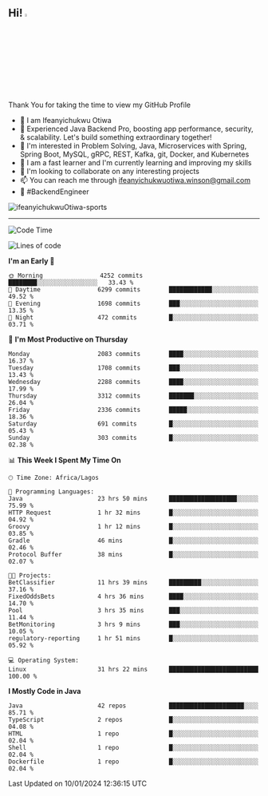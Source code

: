 <!-- BLOG-POST-LIST:START --><!-- BLOG-POST-LIST:END -->

## Hi! <img src="https://media.giphy.com/media/hvRJCLFzcasrR4ia7z/giphy.gif" width="4%"> 

Thank You for taking the time to view my GitHub Profile

- 👋 I am Ifeanyichukwu Otiwa
- 🚀 Experienced Java Backend Pro, boosting app performance, security, & scalability. Let's build something extraordinary together!
- 👀 I'm interested in Problem Solving, Java, Microservices with Spring, Spring Boot, MySQL, gRPC, REST, Kafka, git, Docker, and Kubernetes
- 🌱 I am a fast learner and I'm currently learning and improving my skills
- 💞️ I'm looking to collaborate on any interesting projects
- 📫 You can reach me through ifeanyichukwuotiwa.winson@gmail.com
- 🚀 #BackendEngineer

<p align="left" marginTop="10px"> <img src="https://komarev.com/ghpvc/?username=ifeanyichukwuOtiwa-sports&label=Profile%20views&color=0e75b6&style=for-the-badge" alt="ifeanyichukwuOtiwa-sports" /> </p>

***

<!--START_SECTION:waka-->
![Code Time](http://img.shields.io/badge/Code%20Time-2%2C100%20hrs%2015%20mins-blue)

![Lines of code](https://img.shields.io/badge/From%20Hello%20World%20I%27ve%20Written-4.5%20million%20lines%20of%20code-blue)

**I'm an Early 🐤** 

```text
🌞 Morning                4252 commits        ████████░░░░░░░░░░░░░░░░░   33.43 % 
🌆 Daytime                6299 commits        ████████████░░░░░░░░░░░░░   49.52 % 
🌃 Evening                1698 commits        ███░░░░░░░░░░░░░░░░░░░░░░   13.35 % 
🌙 Night                  472 commits         █░░░░░░░░░░░░░░░░░░░░░░░░   03.71 % 
```
📅 **I'm Most Productive on Thursday** 

```text
Monday                   2083 commits        ████░░░░░░░░░░░░░░░░░░░░░   16.37 % 
Tuesday                  1708 commits        ███░░░░░░░░░░░░░░░░░░░░░░   13.43 % 
Wednesday                2288 commits        ████░░░░░░░░░░░░░░░░░░░░░   17.99 % 
Thursday                 3312 commits        ███████░░░░░░░░░░░░░░░░░░   26.04 % 
Friday                   2336 commits        █████░░░░░░░░░░░░░░░░░░░░   18.36 % 
Saturday                 691 commits         █░░░░░░░░░░░░░░░░░░░░░░░░   05.43 % 
Sunday                   303 commits         █░░░░░░░░░░░░░░░░░░░░░░░░   02.38 % 
```


📊 **This Week I Spent My Time On** 

```text
🕑︎ Time Zone: Africa/Lagos

💬 Programming Languages: 
Java                     23 hrs 50 mins      ███████████████████░░░░░░   75.99 % 
HTTP Request             1 hr 32 mins        █░░░░░░░░░░░░░░░░░░░░░░░░   04.92 % 
Groovy                   1 hr 12 mins        █░░░░░░░░░░░░░░░░░░░░░░░░   03.85 % 
Gradle                   46 mins             █░░░░░░░░░░░░░░░░░░░░░░░░   02.46 % 
Protocol Buffer          38 mins             █░░░░░░░░░░░░░░░░░░░░░░░░   02.07 % 

🐱‍💻 Projects: 
BetClassifier            11 hrs 39 mins      █████████░░░░░░░░░░░░░░░░   37.16 % 
FixedOddsBets            4 hrs 36 mins       ████░░░░░░░░░░░░░░░░░░░░░   14.70 % 
Pool                     3 hrs 35 mins       ███░░░░░░░░░░░░░░░░░░░░░░   11.44 % 
BetMonitoring            3 hrs 9 mins        ███░░░░░░░░░░░░░░░░░░░░░░   10.05 % 
regulatory-reporting     1 hr 51 mins        █░░░░░░░░░░░░░░░░░░░░░░░░   05.92 % 

💻 Operating System: 
Linux                    31 hrs 22 mins      █████████████████████████   100.00 % 
```

**I Mostly Code in Java** 

```text
Java                     42 repos            █████████████████████░░░░   85.71 % 
TypeScript               2 repos             █░░░░░░░░░░░░░░░░░░░░░░░░   04.08 % 
HTML                     1 repo              █░░░░░░░░░░░░░░░░░░░░░░░░   02.04 % 
Shell                    1 repo              █░░░░░░░░░░░░░░░░░░░░░░░░   02.04 % 
Dockerfile               1 repo              █░░░░░░░░░░░░░░░░░░░░░░░░   02.04 % 
```




 Last Updated on 10/01/2024 12:36:15 UTC
<!--END_SECTION:waka-->

<!--
<p align="center">
![trophy](https://github-profile-trophy.vercel.app/?username=ifeanyichukwuOtiwa-sports&theme=onedark) (https://github.com/ryo-ma/github-profile-trophy)
</p>
-->

<!---
ifeanyi-otiwa/ifeanyi-otiwa is a ✨ special ✨ repository because its `README.md` (this file) appears on your GitHub profile.
You can click the Preview link to take a look at your changes.
--->
